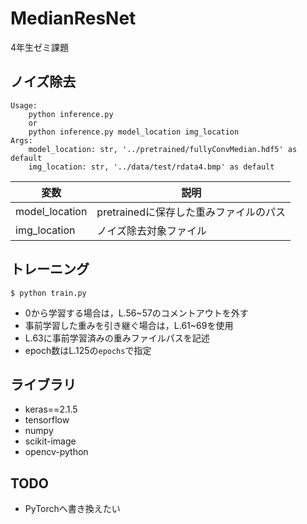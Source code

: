 # MedianResNet

4年生ゼミ課題

## ノイズ除去

```
Usage: 
    python inference.py
    or
    python inference.py model_location img_location
Args:
    model_location: str, '../pretrained/fullyConvMedian.hdf5' as default
    img_location: str, '../data/test/rdata4.bmp' as default
```

|変数|説明|
|----|----|
|model_location|pretrainedに保存した重みファイルのパス|
|img_location|ノイズ除去対象ファイル|

## トレーニング

```
$ python train.py
```

* 0から学習する場合は，L.56~57のコメントアウトを外す
* 事前学習した重みを引き継ぐ場合は，L.61~69を使用
* L.63に事前学習済みの重みファイルパスを記述
* epoch数はL.125の`epochs`で指定

## ライブラリ

* keras==2.1.5
* tensorflow
* numpy
* scikit-image
* opencv-python

## TODO

* PyTorchへ書き換えたい